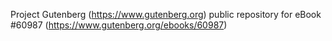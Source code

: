 Project Gutenberg (https://www.gutenberg.org) public repository for eBook #60987 (https://www.gutenberg.org/ebooks/60987)
